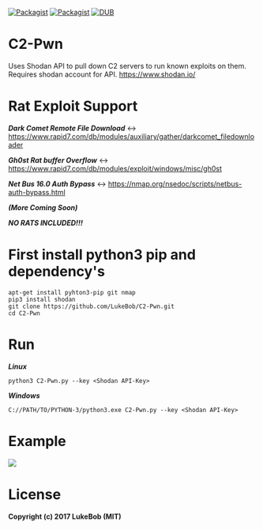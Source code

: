 [![Packagist](https://img.shields.io/badge/language-python3.5-brightgreen.svg)]()  [![Packagist](https://img.shields.io/badge/platform-win--64%20%7C%20linux--64%20-lightgrey.svg)]()  [![DUB](https://img.shields.io/dub/l/vibe-d.svg)]()

# C2-Pwn
Uses Shodan API to pull down C2 servers to run known exploits on them.
Requires shodan account for API. https://www.shodan.io/


# Rat Exploit Support
***Dark Comet Remote File Download*** <-> https://www.rapid7.com/db/modules/auxiliary/gather/darkcomet_filedownloader

***Gh0st Rat buffer Overflow*** <-> https://www.rapid7.com/db/modules/exploit/windows/misc/gh0st

***Net Bus 16.0 Auth Bypass*** <-> https://nmap.org/nsedoc/scripts/netbus-auth-bypass.html

***(More Coming Soon)***

***NO RATS INCLUDED!!!***

# First install python3 pip and dependency's

    apt-get install pyhton3-pip git nmap
    pip3 install shodan
    git clone https://github.com/LukeBob/C2-Pwn.git
    cd C2-Pwn
 
# Run
  ***Linux***
   
    python3 C2-Pwn.py --key <Shodan API-Key>
   
  ***Windows***
  
    C://PATH/TO/PYTHON-3/python3.exe C2-Pwn.py --key <Shodan API-Key>
    
    
# Example

<img src='https://ts3.ezcheats.co.uk/c2-pwn.gif'></img>

# License

**Copyright (c) 2017 LukeBob (MIT)**
